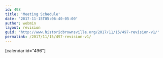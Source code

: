 ```yaml
---
id: 498
title: 'Meeting Schedule'
date: '2017-11-15T05:06:40-05:00'
author: webmin
layout: revision
guid: 'http://www.historicbrownsville.org/2017/11/15/497-revision-v1/'
permalink: /2017/11/15/497-revision-v1/
---
```


[calendar id="496"]
